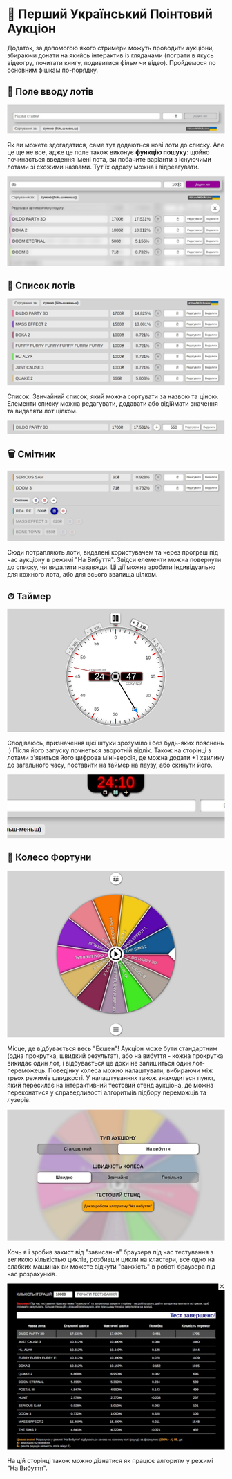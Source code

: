 # 🌻 Перший Український Поінтовий Аукціон
Додаток, за допомогою якого стримери можуть проводити аукціони, збираючи донати на якийсь інтерактив із глядачами (пограти в якусь відеогру, почитати книгу, подивитися фільм чи відео). Пройдемося по основним фішкам по-порядку.

## 🤙 Поле вводу лотів
![input](https://raw.githubusercontent.com/Shmobeny/site-point-auction/main/public/assets/img/readme_content/input.jpg "Поле вводу лотів")

Як ви можете здогадатися, саме тут додаються нові лоти до списку. Але це ще не все, адже це поле також виконує **функцію пошуку**: щойно починається введення імені лота, ви побачите варіанти з існуючими лотами зі схожими назвами. Тут їх одразу можна і відреагувати.

![search](https://raw.githubusercontent.com/Shmobeny/site-point-auction/main/public/assets/img/readme_content/search.jpg "Функція пошуку")

## 📃 Список лотів
![list](https://raw.githubusercontent.com/Shmobeny/site-point-auction/main/public/assets/img/readme_content/lots.jpg "Список лотів")

Список. Звичайний список, який можна сортувати за назвою та ціною. Елементи списку можна редагувати, додавати або відіймати значення та видаляти лот цілком.

![item](https://raw.githubusercontent.com/Shmobeny/site-point-auction/main/public/assets/img/readme_content/lot.jpg "Лот")

## 🗑️ Смітник
![trash can](https://raw.githubusercontent.com/Shmobeny/site-point-auction/main/public/assets/img/readme_content/trashcan.jpg "Смітник")

Сюди потрапляють лоти, видалені користувачем та через програш під час аукціону в режимі "На Вибуття". Звідси елементи можна повернути до списку, чи видалити назавжди. Ці дії можна зробити індивідуально для кожного лота, або для всього звалища цілком.

## ⏱ Таймер
![timer](https://raw.githubusercontent.com/Shmobeny/site-point-auction/main/public/assets/img/readme_content/timer.jpg "Таймер")

Сподіваюсь, призначення цієї штуки зрозуміло і без будь-яких пояснень :) Після його запуску почнеться зворотній відлік. Також на сторінці з лотами з'явиться його цифрова міні-версія, де можна додати +1 хвилину до загального часу, поставити на таймер на паузу, або скинути його.

![mini-timer](https://raw.githubusercontent.com/Shmobeny/site-point-auction/main/public/assets/img/readme_content/mini_timer.jpg "Міні-Таймер")

## 🎡 Колесо Фортуни
![wheel](https://raw.githubusercontent.com/Shmobeny/site-point-auction/main/public/assets/img/readme_content/wheel.jpg "Колесо")

Місце, де відбувається весь "Екшен"! Аукціон може бути стандартним (одна прокрутка, швидкий результат), або на вибуття - кожна прокрутка викидає один лот, і відбувається це доки не залишиться один лот-переможець. Поведінку колеса можно налаштувати, вибираючи між трьох режимів швидкості. У налаштуваннях також знаходиться пункт, який пересилає на інтерактивний тестовий стенд аукціона, де можна переконатися у справедливості алгоритмів підбору переможців та лузерів.

![settings wheel](https://raw.githubusercontent.com/Shmobeny/site-point-auction/main/public/assets/img/readme_content/wheel_settings.jpg "Налаштування колеса")

Хочь я і зробив захист від "зависання" браузера під час тестування з великою кількістью циклів, розбивши цикли на кластери, все одно на слабких машинах ви можете відчути "важкість" в роботі браузера під час розрахунків.

![test](https://raw.githubusercontent.com/Shmobeny/site-point-auction/main/public/assets/img/readme_content/testing_bench.jpg "Тестовий стенд")

На цій сторінці також можно дізнатися як працює алгоритм у режимі "На Вибуття".
